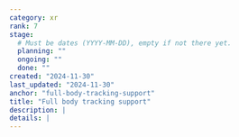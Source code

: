 ```yaml
---
category: xr
rank: 7
stage:
  # Must be dates (YYYY-MM-DD), empty if not there yet.
  planning: ""
  ongoing: ""
  done: ""
created: "2024-11-30"
last_updated: "2024-11-30"
anchor: "full-body-tracking-support"
title: "Full body tracking support"
description: |
details: |
---
```

